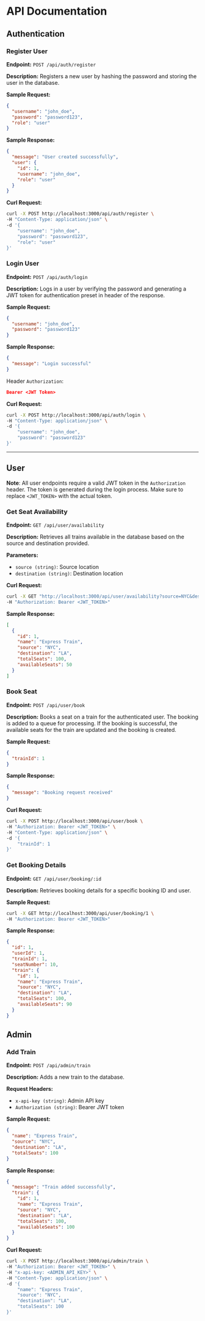 # API Documentation

## Authentication

### Register User

**Endpoint:** `POST /api/auth/register`

**Description:** Registers a new user by hashing the password and storing the user in the database.

**Sample Request:**

```json
{
  "username": "john_doe",
  "password": "password123",
  "role": "user"
}
```

**Sample Response:**

```json
{
  "message": "User created successfully",
  "user": {
    "id": 1,
    "username": "john_doe",
    "role": "user"
  }
}
```

**Curl Request:**

```sh
curl -X POST http://localhost:3000/api/auth/register \
-H "Content-Type: application/json" \
-d '{
    "username": "john_doe",
    "password": "password123",
    "role": "user"
}'
```

### Login User

**Endpoint:** `POST /api/auth/login`

**Description:** Logs in a user by verifying the password and generating a JWT token for authentication preset in header of the response.

**Sample Request:**

```json
{
  "username": "john_doe",
  "password": "password123"
}
```

**Sample Response:**

```json
{
  "message": "Login successful"
}
```

Header `Authorization`:

```json
Bearer <JWT Token>
```

**Curl Request:**

```sh
curl -X POST http://localhost:3000/api/auth/login \
-H "Content-Type: application/json" \
-d '{
    "username": "john_doe",
    "password": "password123"
}'
```

---

## User

**Note**: All user endpoints require a valid JWT token in the `Authorization` header. The token is generated during the login process. Make sure to replace `<JWT_TOKEN>` with the actual token.

### Get Seat Availability

**Endpoint:** `GET /api/user/availability`

**Description:** Retrieves all trains available in the database based on the source and destination provided.

**Parameters:**

- `source (string)`: Source location
- `destination (string)`: Destination location

**Curl Request:**

```sh
curl -X GET "http://localhost:3000/api/user/availability?source=NYC&destination=LA" \
-H "Authorization: Bearer <JWT_TOKEN>"
```

**Sample Response:**

```json
[
  {
    "id": 1,
    "name": "Express Train",
    "source": "NYC",
    "destination": "LA",
    "totalSeats": 100,
    "availableSeats": 50
  }
]
```

### Book Seat

**Endpoint:** `POST /api/user/book`

**Description:** Books a seat on a train for the authenticated user. The booking is added to a queue for processing. If the booking is successful, the available seats for the train are updated and the booking is created.

**Sample Request:**

```json
{
  "trainId": 1
}
```

**Sample Response:**

```json
{
  "message": "Booking request received"
}
```

**Curl Request:**

```sh
curl -X POST http://localhost:3000/api/user/book \
-H "Authorization: Bearer <JWT_TOKEN>" \
-H "Content-Type: application/json" \
-d '{
    "trainId": 1
}'
```

### Get Booking Details

**Endpoint:** `GET /api/user/booking/:id`

**Description:** Retrieves booking details for a specific booking ID and user.

**Sample Request:**

```sh
curl -X GET http://localhost:3000/api/user/booking/1 \
-H "Authorization: Bearer <JWT_TOKEN>"
```

**Sample Response:**

```json
{
  "id": 1,
  "userId": 1,
  "trainId": 1,
  "seatNumber": 10,
  "train": {
    "id": 1,
    "name": "Express Train",
    "source": "NYC",
    "destination": "LA",
    "totalSeats": 100,
    "availableSeats": 90
  }
}
```

## Admin

### Add Train

**Endpoint:** `POST /api/admin/train`

**Description:** Adds a new train to the database.

**Request Headers:**

- `x-api-key (string)`: Admin API key
- `Authorization (string)`: Bearer JWT token

**Sample Request:**

```json
{
  "name": "Express Train",
  "source": "NYC",
  "destination": "LA",
  "totalSeats": 100
}
```

**Sample Response:**

```json
{
  "message": "Train added successfully",
  "train": {
    "id": 1,
    "name": "Express Train",
    "source": "NYC",
    "destination": "LA",
    "totalSeats": 100,
    "availableSeats": 100
  }
}
```

**Curl Request:**

```sh
curl -X POST http://localhost:3000/api/admin/train \
-H "Authorization: Bearer <JWT_TOKEN>" \
-H "x-api-key: <ADMIN_API_KEY>" \
-H "Content-Type: application/json" \
-d '{
    "name": "Express Train",
    "source": "NYC",
    "destination": "LA",
    "totalSeats": 100
}'
```

